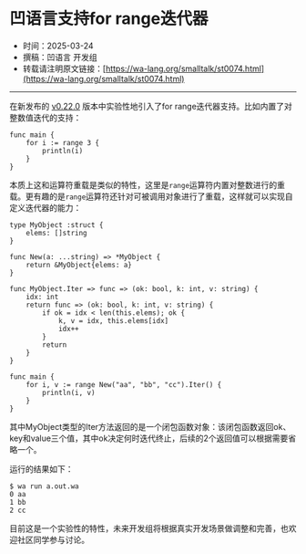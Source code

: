 # 凹语言支持for range迭代器

- 时间：2025-03-24
- 撰稿：凹语言 开发组
- 转载请注明原文链接：[https://wa-lang.org/smalltalk/st0074.html](https://wa-lang.org/smalltalk/st0074.html)

---

在新发布的 [v0.22.0](https://gitcode.com/wa-lang/wa/releases/v0.22.0) 版本中实验性地引入了for range迭代器支持。比如内置了对整数值迭代的支持： 

```wa
func main {
	for i := range 3 {
		println(i)
	}
}
```

本质上这和运算符重载是类似的特性，这里是`range`运算符内置对整数进行的重载。更有趣的是`range`运算符还针对可被调用对象进行了重载，这样就可以实现自定义迭代器的能力：

```wa
type MyObject :struct {
	elems: []string
}

func New(a: ...string) => *MyObject {
	return &MyObject{elems: a}
}

func MyObject.Iter => func => (ok: bool, k: int, v: string) {
	idx: int
	return func => (ok: bool, k: int, v: string) {
		if ok = idx < len(this.elems); ok {
			k, v = idx, this.elems[idx]
			idx++
		}
		return
	}
}

func main {
	for i, v := range New("aa", "bb", "cc").Iter() {
		println(i, v)
	}
}
```

其中MyObject类型的Iter方法返回的是一个闭包函数对象：该闭包函数返回ok、key和value三个值，其中ok决定何时迭代终止，后续的2个返回值可以根据需要省略一个。

运行的结果如下：

```
$ wa run a.out.wa
0 aa
1 bb
2 cc
```

目前这是一个实验性的特性，未来开发组将根据真实开发场景做调整和完善，也欢迎社区同学参与讨论。
